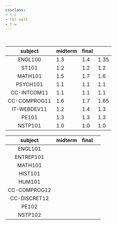 ```yaml
---
cssclass:
- t-c
- tbl-nalt
- t-w
---
```

<br>

| <center>subject</center>      | <center>midterm</center> | <center>final</center> |      |
| ----------------------------- | ------------------------ | ---------------------- | ---- |
| <center>ENGL100</center>      | 1.3                      | 1.4                    | 1.35 |
| <center>ST101</center>        | 1.2                      | 1.2                    | 1.2  |
| <center>MATH101</center>      | 1.5                      | 1.7                    | 1.6  |
| <center>PSYCH101</center>     | 1.1                      | 1.1                    | 1.1  |
| <center>CC-INTCOM11</center>  | 1.1                      | 1.1                    | 1.1  |
| <center>CC-COMPROG11</center> | 1.6                      | 1.7                    | 1.65 |
| <center>IT-WEBDEV11</center>  | 1.2                      | 1.4                    | 1.3  |
| <center>PE101</center>        | 1.3                      | 1.3                    | 1.3  |
| <center>NSTP101</center>      | 1.0                      | 1.0                    | 1.0  |

| <center>subject</center>      | <center>midterm</center> | <center>final</center> |     |
| ----------------------------- | ------------------------ | ---------------------- | --- |
| <center>ENGL101</center>      |                          |                        |     |
| <center>ENTREP101</center>    |                          |                        |     |
| <center>MATH101</center>      |                          |                        |     |
| <center>HIST101</center>      |                          |                        |     |
| <center>HUM101</center>       |                          |                        |     |
| <center>CC-COMPROG12</center> |                          |                        |     |
| <center>CC-DISCRET12</center> |                          |                        |     |
| <center>PE102</center>        |                          |                        |     |
| <center>NSTP102</center>      |                          |                        |     |


